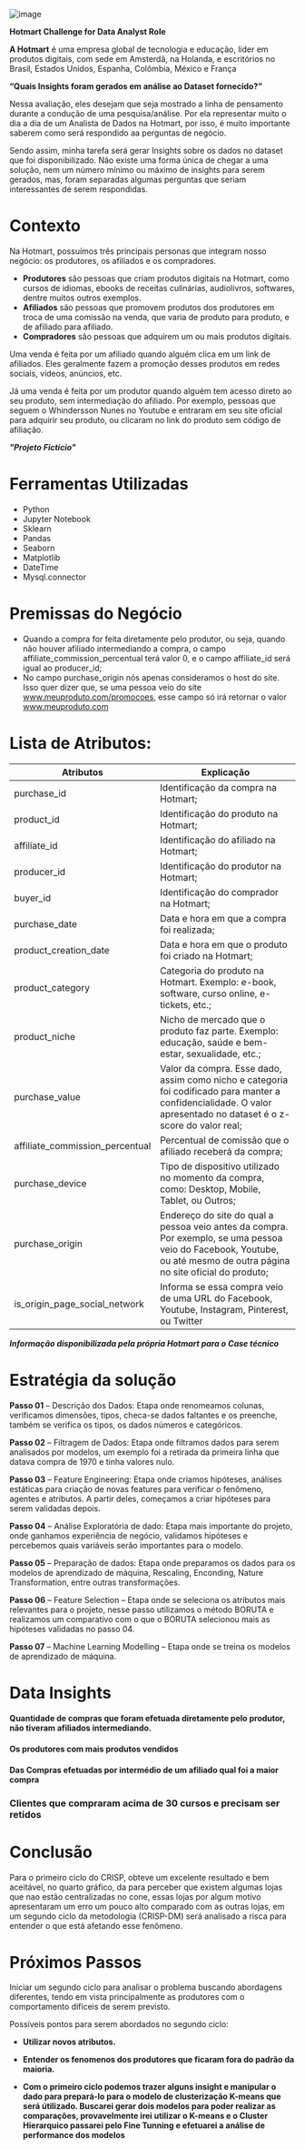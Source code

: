 ![image](https://upload.wikimedia.org/wikipedia/commons/a/a5/Logo_hotmart.png)

**Hotmart Challenge for Data Analyst Role**

**A Hotmart**  é uma empresa global de tecnologia e educação, líder em produtos digitais, com sede em Amsterdã, na Holanda, e escritórios no Brasil, Estados Unidos, Espanha, Colômbia, México e França

**“Quais Insights foram gerados em análise ao Dataset fornecido?”**

Nessa avaliação, eles desejam que seja mostrado a linha de pensamento durante a condução de uma pesquisa/análise. Por ela representar muito o dia a dia de um Analista de Dados na Hotmart, por isso, é muito importante saberem como será respondido aa perguntas de negócio.

Sendo assim, minha tarefa será gerar Insights sobre os dados no dataset que foi disponibilizado. Não existe uma forma única de chegar a uma solução, nem um número mínimo ou máximo de insights para serem gerados, mas, foram separadas algumas perguntas que seriam interessantes de serem respondidas.

# Contexto

Na Hotmart, possuímos três principais personas que integram nosso negócio: os produtores, os afiliados e os compradores. 

- **Produtores** são pessoas que criam produtos digitais na Hotmart, como cursos de idiomas, ebooks de receitas culinárias, audiolivros, softwares, dentre muitos outros exemplos.  
- **Afiliados** são pessoas que promovem produtos dos produtores em troca de uma comissão na venda, que varia de produto para produto, e de afiliado para afiliado.  
- **Compradores** são pessoas que adquirem um ou mais produtos digitais. 

Uma venda é feita por um afiliado quando alguém clica em um link de afiliados. Eles geralmente fazem a promoção desses produtos em redes sociais, vídeos, anúncios, etc.

Já uma venda é feita por um produtor quando alguém tem acesso direto ao seu produto, sem intermediação do afiliado. Por exemplo, pessoas que seguem o Whindersson Nunes no Youtube e entraram em seu site oficial para adquirir seu produto, ou clicaram no link do produto sem código de afiliação. 

***"Projeto Fictício"***

# Ferramentas Utilizadas

- Python
- Jupyter Notebook
- Sklearn
- Pandas
- Seaborn
- Matplotlib
- DateTime
- Mysql.connector


# Premissas do Negócio
- Quando a compra for feita diretamente pelo produtor, ou seja, quando não houver afiliado intermediando a compra, o campo affiliate_commission_percentual terá valor 0, e o campo affiliate_id será igual ao producer_id;
- No campo purchase_origin nós apenas consideramos o host do site. Isso quer dizer que, se uma pessoa veio do site www.meuproduto.com/promocoes, esse campo só irá retornar o valor www.meuproduto.com

# Lista de Atributos:

| Atributos                        | Explicação                                                      |
| -------------------------------- | ------------------------------------------------------------ |
| purchase_id                      | Identificação da compra na Hotmart;                                   |
| product_id                       | Identificação do produto na Hotmart;       |
| affiliate_id                     | Identificação do afiliado na Hotmart;                         |
| producer_id                      | Identificação do produtor na Hotmart;                       |
| buyer_id                         | Identificação do comprador na Hotmart; |
| purchase_date                    | Data e hora em que a compra foi realizada; |
| product_creation_date            | Data e hora em que o produto foi criado na Hotmart; |
| product_category                 | Categoria do produto na Hotmart. Exemplo: e-book, software, curso online, e-tickets, etc.; |
| product_niche                    | Nicho de mercado que o produto faz parte. Exemplo: educação, saúde e bem-estar, sexualidade, etc.;|
| purchase_value                   | Valor da compra. Esse dado, assim como nicho e categoria foi codificado para manter a confidencialidade. O valor apresentado no dataset é o z-score do valor real;          |
| affiliate_commission_percentual  | Percentual de comissão que o afiliado receberá da compra; |
| purchase_device                  | Tipo de dispositivo utilizado no momento da compra, como: Desktop, Mobile, Tablet, ou Outros; |
| purchase_origin                  | Endereço do site do qual a pessoa veio antes da compra. Por exemplo, se uma pessoa veio do Facebook, Youtube, ou até mesmo de outra página no site oficial do produto; |     
| is_origin_page_social_network    | Informa se essa compra veio de uma URL do Facebook, Youtube, Instagram, Pinterest, ou Twitter  |

***Informação disponibilizada pela própria Hotmart para o Case técnico***

# Estratégia da solução

**Passo 01**  – Descrição dos Dados: Etapa onde renomeamos colunas, verificamos dimensões, tipos, checa-se dados faltantes e os preenche, também se verifica os tipos, os dados números e categóricos.

**Passo 02** – Filtragem de Dados: Etapa onde filtramos dados para serem analisados por modelos, um exemplo foi a retirada da primeira linha que datava compra de 1970 e tinha valores nulo.

**Passo 03** – Feature Engineering: Etapa onde criamos hipóteses, análises estáticas para criação de novas features para verificar o fenômeno, agentes e atributos. A partir deles, começamos a criar hipóteses para serem validadas depois.

**Passo 04** – Análise Exploratória de dado: Etapa mais importante do projeto, onde ganhamos experiência de negócio, validamos hipóteses e percebemos quais variáveis serão importantes para o modelo.

**Passo 05** – Preparação de dados: Etapa onde preparamos os dados para os modelos de aprendizado de máquina, Rescaling, Enconding, Nature Transformation, entre outras transformações.

**Passo 06** – Feature Selection – Etapa onde se seleciona os atributos mais relevantes para o projeto, nesse passo utilizamos o método BORUTA e realizamos um comparativo com o que o BORUTA selecionou mais as hipóteses validadas no passo 04.

**Passo 07** – Machine Learning Modelling – Etapa onde se treina os modelos de aprendizado de máquina.



# Data Insights

#### Quantidade de compras que foram efetuada diretamente pelo produtor, não tiveram afiliados intermediando. 

#### Os produtores com mais produtos vendidos

#### Das Compras efetuadas por intermédio de um afiliado qual foi a maior compra

### Clientes que compraram acima de 30 cursos e precisam ser retidos


#  Conclusão

Para o primeiro ciclo do CRISP, obteve um excelente resultado e bem aceitável, no quarto gráfico, da para perceber que existem algumas lojas que nao estão centralizadas no cone, essas lojas por algum motivo apresentaram
um erro um pouco alto comparado com as outras lojas, em um segundo ciclo da metodologia (CRISP-DM) será analisado a risca para entender o que está afetando esse fenômeno.

#  Próximos Passos

Iniciar um segundo ciclo para analisar o problema buscando abordagens diferentes, tendo em vista principalmente as produtores  com o comportamento difíceis de serem previsto.

Possíveis pontos para serem abordados no segundo ciclo:

- **Utilizar novos atributos.**

- **Entender os fenomenos dos produtores que ficaram fora do padrão da maioria.**

- **Com o primeiro ciclo podemos trazer alguns insight e manipular o dado para prepará-lo para o modelo de clusterização K-means que será útilizado. Buscarei gerar dois modelos para poder realizar as comparações, provavelmente irei utilizar o K-means e o Cluster Hierarquico passarei pelo Fine Tunning e efetuarei a análise de performance dos modelos**
